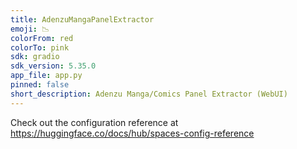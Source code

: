 ```yaml
---
title: AdenzuMangaPanelExtractor
emoji: 📉
colorFrom: red
colorTo: pink
sdk: gradio
sdk_version: 5.35.0
app_file: app.py
pinned: false
short_description: Adenzu Manga/Comics Panel Extractor (WebUI)
---
```


Check out the configuration reference at https://huggingface.co/docs/hub/spaces-config-reference
